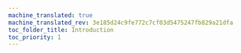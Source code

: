 ```yaml
---
machine_translated: true
machine_translated_rev: 3e185d24c9fe772c7cf03d5475247fb829a21dfa
toc_folder_title: Introduction
toc_priority: 1
---
```



